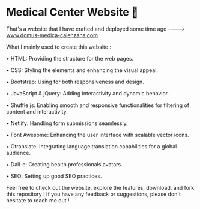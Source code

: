 # Medical Center Website 🏥

That's a website that I have crafted and deployed some time ago ----> www.domus-medica-calenzana.com

What I mainly used to create this website :

• HTML: Providing the structure for the web pages.

• CSS: Styling the elements and enhancing the visual appeal.

• Bootstrap: Using for both responsiveness and design.

• JavaScript & jQuery: Adding interactivity and dynamic behavior.

• Shuffle.js: Enabling smooth and responsive functionalities for filtering of content and interactivity.

• Netlify: Handling form submissions seamlessly.

• Font Awesome: Enhancing the user interface with scalable vector icons.

• Gtranslate: Integrating language translation capabilities for a global audience.

• Dall-e: Creating health professionals avatars.

• SEO: Setting up good SEO practices.

Feel free to check out the website, explore the features, download, and fork this repository ! If you have any feedback or suggestions, please don't hesitate to reach me out !
